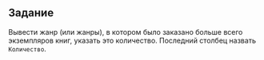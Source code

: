 ## Задание

Вывести жанр (или жанры), в котором было заказано больше всего экземпляров книг, указать это количество. Последний столбец назвать `Количество`.
